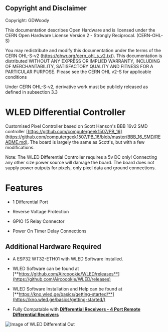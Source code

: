 ## Copyright and Disclaimer
Copyright: GDWoody

This documentation describes Open Hardware and is licensed under the CERN Open Hardware License Version 2 - Strongly Reciprocal. (CERN-OHL-S)

You may redistribute and modify this documentation under the terms of the CERN OHL-S-v2 (https://ohwr.org/cern_ohl_s_v2.txt). This documentation is distributed WITHOUT ANY EXPRESS OR IMPLIED WARRANTY, INCLUDING OF MERCHANTABILITY, SATISFACTORY QUALITY AND FITNESS FOR A PARTICULAR PURPOSE. Please see the CERN OHL v2-S for applicable conditions

Under CERN OHL-S-v2, derivative work must be publicly released as defined in subsection 3.3

# WLED Differential Controller

Customised Pixel Controller based on Scott Hanson's BBB 16v2 SMD controller [https://github.com/computergeek1507/PB_16](https://github.com/computergeek1507/PB_16/blob/master/BBB_16_SMD/README.md). The board is largely the same as Scott's, but with a few modifications.

Note: The WLED Differential Controller requires a 5v DC only! Connecting any other size power source will damage the board. The board does not supply power outputs for pixels, only pixel data and ground connections.

# Features

* 1 Differential Port

* Reverse Voltage Protection

* GPIO 15 Relay Connector

* Power On Timer Delay Connections

## Additional Hardware Required

* A ESP32 WT32-ETH01 with WLED Software installed.

* WLED Software can be found at [**https://github.com/Aircoookie/WLED/releases**](https://github.com/Aircoookie/WLED/releases)

* WLED Software Installation and Help can be found at [**https://kno.wled.ge/basics/getting-started/**](https://kno.wled.ge/basics/getting-started/)

* Fully Compatable with [**Differential Receivers - 4 Port Remote Differential Receivers**](https://github.com/GDWoody/Pixel-Controllers/tree/main/diff_receiver/)

![Image of WLED Differential
Out](https://github.com/GDWoody/Pixel-Controllers/blob/main/wled_d/image/WLED_WT32_Differential.png)



